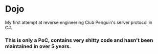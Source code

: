 # Dojo

My first attempt at reverse engineering Club Penguin's server protocol in C#.

### This is only a PoC, contains very shitty code and hasn't been maintained in over 5 years.
